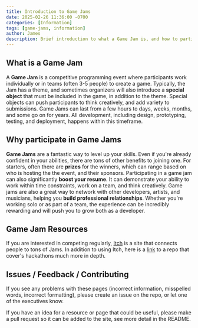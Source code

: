 ```yaml
---
title: Introduction to Game Jams
date: 2025-02-26 11:36:00 -0700
categories: [Information]
tags: [game-jams, information]
author: James
description: Brief introduction to what a Game Jam is, and how to participate.
---
```


## What is a Game Jam

A **Game Jam** is a competitive programming event where participants work
individually or in teams (often 3-5 people) to create a game. Typically, the
Jam has a theme, and sometimes organizers will also introduce a **special object**
that must be included in the game, in addition to the theme. Special objects can
push participants to think creatively, and add variety to submissions.
Game Jams can last from a few hours to days, weeks, months, and some go on for
years. All development, including design, prototyping, testing, and deployment,
happens within this timeframe.

## Why participate in Game Jams

**Game Jams** are a fantastic way to level up your skills. Even if you're
already confident in your abilities, there are tons of other benefits to
joining one. For starters, often there are **prizes** for the winners, which can
range based on who is hosting the the event, and their sponsors. Participating
in a game jam can also significantly **boost your resume**. It can demonstrate
your ability to work within time constraints, work on a team, and think creatively.
Game jams are also a great way to network with other developers, artists, and
musicians, helping you **build professional relationships**. Whether you're working
solo or as part of a team, the experience can be incredibly rewarding and will
push you to grow both as a developer.

## Game Jam Resources

If you are interested in competing regularly, [Itch](https://itch.io/jams)
is a site that connects people to tons of Jams. In addition to using Itch,
here is a [link](https://github.com/kobitoko/Game-Jam-Tools-Resources)
to a repo that cover's hackathons much more in depth.

## Issues / Feedback / Contributing

If you see any problems with these pages (incorrect information, misspelled
words, incorrect formatting), please create an issue on the repo, or let one
of the executives know.

If you have an idea for a resource or page that could be useful, please make a
pull request so it can be added to the site, see more detail in the README.
